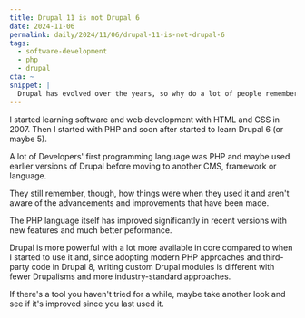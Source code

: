 ```yaml
---
title: Drupal 11 is not Drupal 6
date: 2024-11-06
permalink: daily/2024/11/06/drupal-11-is-not-drupal-6
tags:
  - software-development
  - php
  - drupal
cta: ~
snippet: |
  Drupal has evolved over the years, so why do a lot of people remember old versions?
---
```


I started learning software and web development with HTML and CSS in 2007. Then I started with PHP and soon after started to learn Drupal 6 (or maybe 5).

A lot of Developers' first programming language was PHP and maybe used earlier versions of Drupal before moving to another CMS, framework or language.

They still remember, though, how things were when they used it and aren't aware of the advancements and improvements that have been made.

The PHP language itself has improved significantly in recent versions with new features and much better peformance.

Drupal is more powerful with a lot more available in core compared to when I started to use it and, since adopting modern PHP approaches and third-party code in Drupal 8, writing custom Drupal modules is different with fewer Drupalisms and more industry-standard approaches.

If there's a tool you haven't tried for a while, maybe take another look and see if it's improved since you last used it.
